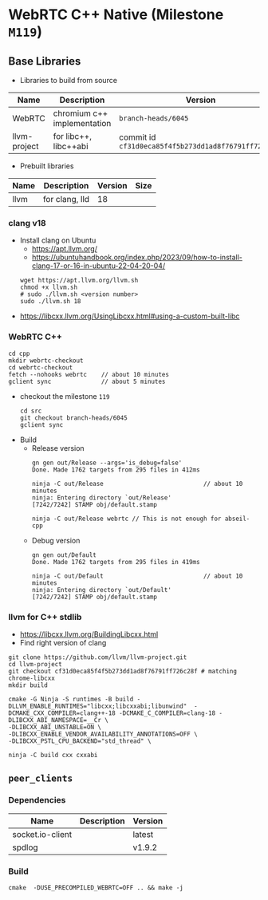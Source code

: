 
# WebRTC C++ Native (Milestone `M119`)

## Base Libraries
* Libraries to build from source

| Name | Description | Version | Size |
| --- | --- | --- | --- |
| WebRTC | chromium c++ implementation | `branch-heads/6045` | 22 G |
| llvm-project | for libc++, libc++abi | commit id `cf31d0eca85f4f5b273dd1ad8f76791ff726c28f` | 4.5 G |

* Prebuilt libraries

| Name | Description | Version | Size |
| --- | --- | --- | --- |
| llvm | for clang, lld | 18 |  |

### clang v18
* Install clang on Ubuntu
  * https://apt.llvm.org/
  * https://ubuntuhandbook.org/index.php/2023/09/how-to-install-clang-17-or-16-in-ubuntu-22-04-20-04/
  ```
  wget https://apt.llvm.org/llvm.sh
  chmod +x llvm.sh
  # sudo ./llvm.sh <version number>
  sudo ./llvm.sh 18

  ```
* https://libcxx.llvm.org/UsingLibcxx.html#using-a-custom-built-libc

### WebRTC C++
```
cd cpp
mkdir webrtc-checkout
cd webrtc-checkout
fetch --nohooks webrtc    // about 10 minutes
gclient sync              // about 5 minutes
```
* checkout the milestone `119`
  ```
  cd src
  git checkout branch-heads/6045
  gclient sync
  ```
* Build
  * Release version
    ```
    gn gen out/Release --args='is_debug=false'
    Done. Made 1762 targets from 295 files in 412ms

    ninja -C out/Release                            // about 10 minutes
    ninja: Entering directory `out/Release'
    [7242/7242] STAMP obj/default.stamp
    ```
    ```
    ninja -C out/Release webrtc // This is not enough for abseil-cpp
    ```
  * Debug version
    ```
    gn gen out/Default
    Done. Made 1762 targets from 295 files in 419ms

    ninja -C out/Default                            // about 10 minutes
    ninja: Entering directory `out/Default'
    [7242/7242] STAMP obj/default.stamp
    ```

### llvm for C++ stdlib
* https://libcxx.llvm.org/BuildingLibcxx.html
* Find right version of clang


```
git clone https://github.com/llvm/llvm-project.git
cd llvm-project
git checkout cf31d0eca85f4f5b273dd1ad8f76791ff726c28f # matching chrome-libcxx
mkdir build
```
```
cmake -G Ninja -S runtimes -B build -DLLVM_ENABLE_RUNTIMES="libcxx;libcxxabi;libunwind"  -DCMAKE_CXX_COMPILER=clang++-18 -DCMAKE_C_COMPILER=clang-18 -DLIBCXX_ABI_NAMESPACE=__Cr \
-DLIBCXX_ABI_UNSTABLE=ON \
-DLIBCXX_ENABLE_VENDOR_AVAILABILITY_ANNOTATIONS=OFF \
-DLIBCXX_PSTL_CPU_BACKEND="std_thread" \
```
```
ninja -C build cxx cxxabi
```


## `peer_clients`
### Dependencies

| Name | Description | Version |
| --- | --- | --- |
| socket.io-client | | latest |
| spdlog | | v1.9.2|

### Build
```
cmake  -DUSE_PRECOMPILED_WEBRTC=OFF .. && make -j
```
